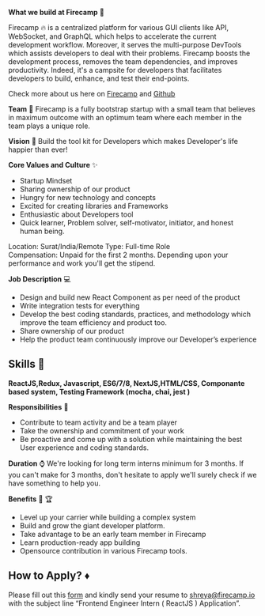 **What we build at Firecamp** :hammer:

Firecamp :fire:  is a centralized platform for various GUI clients like API, WebSocket, and GraphQL which helps to accelerate the current development workflow.
Moreover, it serves the multi-purpose DevTools which assists developers to deal with their problems. 
Firecamp boosts the development process, removes the team dependencies, and improves productivity. Indeed, it's a campsite for developers that facilitates developers to build, enhance, and test their end-points.

Check more about us here on [Firecamp](https://firecamp.io) and [Github](https://github.com/Firecampapp)

**Team** :dancers: 
Firecamp is a fully bootstrap startup with a small team that believes in maximum outcome with an optimum team where each member in the team plays a unique role.  

**Vision** :milky_way:
Build the tool kit for Developers which makes Developer's life happier than ever!

**Core Values and Culture** :sparkles:
* Startup Mindset
* Sharing ownership of our product
* Hungry for new technology and concepts
* Excited for creating libraries and Frameworks
* Enthusiastic about Developers tool
* Quick learner, Problem solver, self-motivator, initiator, and honest human being. 

Location: Surat/India/Remote
Type: Full-time Role   
Compensation: Unpaid for the first 2 months. Depending upon your performance and work you'll get the stipend.

**Job Description** :computer:

- Design and build new React Component as per need of the product
- Write integration tests for everything
- Develop the best coding standards, practices, and methodology which improve the team efficiency and product too.
- Share ownership of our product
- Help the product team continuously improve our Developer’s experience 

## **Skills** 🔆 
**ReactJS,Redux, Javascript, ES6/7/8, NextJS,HTML/CSS, Componante based system, Testing Framework (mocha, chai, jest )**

**Responsibilities** :nut_and_bolt:
* Contribute to team activity and be a team player
* Take the ownership and commitment of your work 
* Be proactive and come up with a solution while maintaining the best User experience and coding standards.


**Duration** ⌚
We're looking for long term interns minimum for 3 months. If you can't make for 3 months, don't hesitate to apply we'll surely check if we have something to help you. 

**Benefits** 🔭 🏆
* Level up your carrier while building a complex system
* Build and grow the giant developer platform. 
* Take advantage to be an early team member in Firecamp
* Learn production-ready app building 
* Opensource contribution in various Firecamp tools.  

**How to Apply?** ♦️
----

Please fill out this [form](https://forms.gle/R82DVcMFDggQkSdu5) and
kindly send your resume to shreya@firecamp.io with the subject line “Frontend Engineer Intern ( ReactJS ) Application”. 


